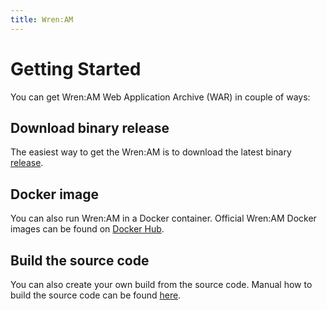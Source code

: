 ```yaml
---
title: Wren:AM
---
```



# Getting Started

You can get Wren:AM Web Application Archive (WAR) in couple of ways:


## Download binary release

The easiest way to get the Wren:AM is to download the latest binary [release](https://github.com/WrenSecurity/wrenam/releases).


## Docker image

You can also run Wren:AM in a Docker container. Official Wren:AM Docker images can be found on [Docker Hub](https://hub.docker.com/r/wrensecurity/wrenam).


## Build the source code

You can also create your own build from the source code. Manual how to build the source code can be found [here](https://github.com/WrenSecurity/wrenam#build-the-source-code).